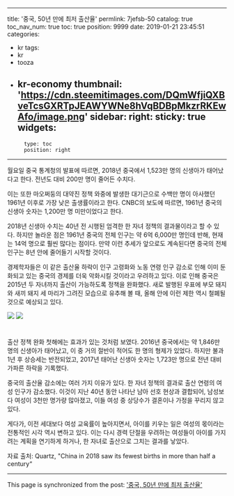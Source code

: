 
---
title: '중국, 50년 만에 최저 출산율'
permlink: 7jefsb-50
catalog: true
toc_nav_num: true
toc: true
position: 9999
date: 2019-01-21 23:45:51
categories:
- kr
tags:
- kr
- tooza
- kr-economy
thumbnail: 'https://cdn.steemitimages.com/DQmWfjiQXBveTcsGXRTpJEAWYWNe8hVqBDBpMkzrRKEwAfo/image.png'
sidebar:
    right:
        sticky: true
widgets:
    -
        type: toc
        position: right
---


월요일 중국 통계청의 발표에 따르면, 2018년 중국에서 1,523만 명의 신생아가 태어났다고 한다. 전년도 대비 200만 명이 줄어든 수치다.

​이는 또한 마오쩌둥의 대약진 정책 와중에 발생한 대기근으로 수백만 명이 아사했던 1961년 이후로 가장 낮은 출생률이라고 한다. CNBC의 보도에 따르면, 1961년 중국의 신생아 숫자는 1,200만 명 미만이었다고 한다.

​2018년 신생아 수치는 40년 전 시행된 엄격한 한 자녀 정책의 결과물이라고 할 수 있다. 하지만 놀라운 점은 1961년 중국의 전체 인구는 약 6억 6,000만 명인데 반해, 현재는 14억 명으로 훨씬 많다는 점이다. 만약 이런 추세가 앞으로도 계속된다면 중국의 전체 인구는 8년 안에 줄어들기 시작할 것이다.

​경제학자들은 이 같은 출산율 하락이 인구 고령화와 노동 연령 인구 감소로 인해 이미 둔화되고 있는 중국의 경제를 더욱 악화시킬 것이라고 우려하고 있다. 이로 인해 중국은 2015년 두 자녀까지 출산이 가능하도록 정책을 완화했다. 새로 발행된 우표에 부모 돼지와 새끼 돼지 세 마리가 그려진 모습으로 유추해 볼 때, 올해 안에 이런 제한 역시 철폐될 것으로 예상되고 있다.

![](https://cdn.steemitimages.com/DQmWfjiQXBveTcsGXRTpJEAWYWNe8hVqBDBpMkzrRKEwAfo/image.png)
![](https://cdn.steemitimages.com/DQmeNP3AJpF7VLHS4DURKFUvBv1iwgb7RW5qm3hyEBTiB44/image.png)
#

출산 정책 완화 첫해에는 효과가 있는 것처럼 보였다. 2016년 중국에서는 약 1,846만 명의 신생아가 태어났고, 이 중 거의 절반이 적어도 한 명의 형제가 있었다. 하지만 불과 1년 후 상승세는 반전되었고, 2017년 태어난 신생아 숫자는 1,723만 명으로 전년 대비 가파른 하락을 기록했다.

중국의 출산율 감소에는 여러 가지 이유가 있다. 한 자녀 정책의 결과로 출산 연령의 여성 인구가 감소했다. 이것이 지난 40년 동안 나타난 남아 선호 현상과 결합되어, 남성보다 여성이 3천만 명가량 많아졌고, 이들 여성 중 상당수가 결혼이나 가정을 꾸리지 않고 있다.

​게다가, 이전 세대보다 여성 교육률이 높아지면서, 아이를 키우는 일은 여성의 몫이라는 전통적인 시각 역시 변하고 있다. 이는 다시 경력 단절을 우려하는 여성들이 아이를 가지려는 계획을 연기하게 하거나, 한 자녀로 출산으로 그치는 결과를 낳았다.

​자료 출처: Quartz, "China in 2018 saw its fewest births in more than half a century“

- - -

This page is synchronized from the post: ['중국, 50년 만에 최저 출산율'](https://steemit.com/@pius.pius/7jefsb-50)
